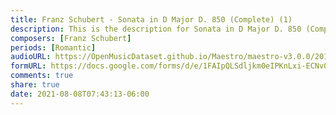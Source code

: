 ```yaml
---
title: Franz Schubert - Sonata in D Major D. 850 (Complete) (1)
description: This is the description for Sonata in D Major D. 850 (Complete) by Franz Schubert
composers: [Franz Schubert]
periods: [Romantic]
audioURL: https://OpenMusicDataset.github.io/Maestro/maestro-v3.0.0/2014/MIDI-UNPROCESSED_04-07-08-10-12-15-17_R2_2014_MID--AUDIO_10_R2_2014_wav.midi
formURL: https://docs.google.com/forms/d/e/1FAIpQLSdljkm0eIPKnLxi-ECNv0mjkv-SvnXE0XjGJCCS7bWPXFQgQg/viewform
comments: true
share: true
date: 2021-08-08T07:43:13-06:00
---
```

